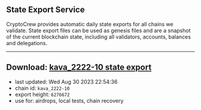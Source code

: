 ## State Export Service
CryptoCrew provides automatic daily state exports for all chains we validate. State export files can be used as genesis files and are a snapshot of the current blockchain state, including all validators, accounts, balances and delegations.

---
**Download: [kava_2222-10 state export](https://dl.ccvalidators.com/SERVICE/kava/kava_2222-10_export_6276672.json)**
---

- last updated: Wed Aug 30 2023 22:54:36
- chain id: `kava_2222-10`
- export height: `6276672`
- use for: airdrops, local tests, chain recovery
